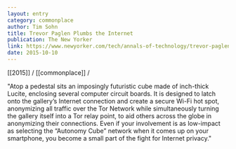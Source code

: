 ```yaml
---
layout: entry
category: commonplace
author: Tim Sohn
title: Trevor Paglen Plumbs the Internet
publication: The New Yorker
link: https://www.newyorker.com/tech/annals-of-technology/trevor-paglen-plumbs-the-internet-at-metro-pictures-gallery
date: 2015-10-10
---
```


[[2015]] / [[commonplace]] / 

"Atop a pedestal sits an imposingly futuristic cube made of inch-thick Lucite, enclosing several computer circuit boards. It is designed to latch onto the gallery’s Internet connection and create a secure Wi-Fi hot spot, anonymizing all traffic over the Tor Network while simultaneously turning the gallery itself into a Tor relay point, to aid others across the globe in anonymizing their connections. Even if your involvement is as low-impact as selecting the “Autonomy Cube” network when it comes up on your smartphone, you become a small part of the fight for Internet privacy."
 
 

